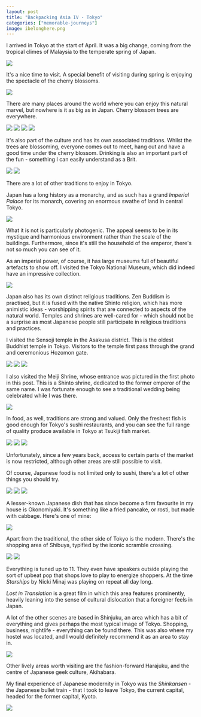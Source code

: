 ```yaml
---
layout: post
title: "Backpacking Asia IV - Tokyo"
categories: ["memorable-journeys"]
image: ibelonghere.png
---
```


I arrived in Tokyo at the start of April. It was a big change, coming from the tropical climes of Malaysia to the temperate spring of Japan.

![](/img/japan/tokyo/1-spring.webp)

It's a nice time to visit. A special benefit of visiting during spring is enjoying the spectacle of the cherry blossoms.

![](/img/japan/tokyo/2-cherry-blossom.webp)

There are many places around the world where you can enjoy this natural marvel, but nowhere is it as big as in Japan. Cherry blossom trees are everywhere.

![](/img/japan/tokyo/3-blossom-everywhere-1.webp)
![](/img/japan/tokyo/3-blossom-everywhere-2.webp)
![](/img/japan/tokyo/3-blossom-everywhere-4.webp)
![](/img/japan/tokyo/3-blossom-everywhere-5.webp)

It's also part of the culture and has its own associated traditions. Whilst the trees are blossoming, everyone comes out to meet, hang out and have a good time under the cherry blossom. Drinking is also an important part of the fun - something I can easily understand as a Brit.

![](/img/japan/tokyo/4-party-1.webp)
![](/img/japan/tokyo/4-party-2.webp)

There are a lot of other traditions to enjoy in Tokyo.

Japan has a long history as a monarchy, and as such has a grand *Imperial Palace* for its monarch, covering an enormous swathe of land in central Tokyo.

![](/img/japan/tokyo/5-palace.webp)

What it is not is particularly photogenic. The appeal seems to be in its mystique and harmonious environment rather than the scale of the buildings. Furthermore, since it's still the household of the emperor, there's not so much you can see of it.

As an imperial power, of course, it has large museums full of beautiful artefacts to show off. I visited the Tokyo National Museum, which did indeed have an impressive collection.

![](/img/japan/tokyo/6-museum.webp)

Japan also has its own distinct religious traditions. Zen Buddism is practised, but it is fused with the native Shinto religion, which has more animistic ideas - worshipping spirits that are connected to aspects of the natural world. Temples and shrines are well-cared for - which should not be a surprise as most Japanese people still participate in religious traditions and practices.

I visited the Sensoji temple in the Asakusa district. This is the oldest Buddhist temple in Tokyo. Visitors to the temple first pass through the grand and ceremonious Hozomon gate.

![](/img/japan/tokyo/3-blossom-everywhere-3.webp)
![](/img/japan/tokyo/7-shrine-close.webp)
![](/img/japan/tokyo/7-shrine-wide.webp)

I also visited the Meiji Shrine, whose entrance was pictured in the first photo in this post. This is a Shinto shrine, dedicated to the former emperor of the same name. I was fortunate enough to see a traditional wedding being celebrated while I was there. 

![](/img/japan/tokyo/7-procession.webp)

In food, as well, traditions are strong and valued. Only the freshest fish is good enough for Tokyo's sushi restaurants, and you can see the full range of quality produce available in Tokyo at Tsukiji fish market.

![](/img/japan/tokyo/8-stall.webp)
![](/img/japan/tokyo/8-fish.webp)
![](/img/japan/tokyo/8-sushi.webp)

Unfortunately, since a few years back, access to certain parts of the market is now restricted, although other areas are still possible to visit. 

Of course, Japanese food is not limited only to sushi, there's a lot of other things you should try.

![](/img/japan/tokyo/9-ramen.webp)
![](/img/japan/tokyo/9-meat-bowl.webp)
![](/img/japan/tokyo/9-skewers.webp)

A lesser-known Japanese dish that has since become a firm favourite in my house is Okonomiyaki. It's something like a fried pancake, or rosti, but made with cabbage. Here's one of mine:

![](/img/japan/tokyo/10-okonomiyaki.webp)

Apart from the traditional, the other side of Tokyo is the modern. There's the shopping area of Shibuya, typified by the iconic scramble crossing.

![](/img/japan/tokyo/11-crossing.webp)
![](/img/japan/tokyo/11-night.webp)

Everything is tuned up to 11. They even have speakers outside playing the sort of upbeat pop that shops love to play to energize shoppers. At the time *Starships* by Nicki Minaj was playing on repeat all day long.

*Lost in Translation* is a great film in which this area features prominently, heavily leaning into the sense of cultural dislocation that a foreigner feels in Japan.

A lot of the other scenes are based in Shinjuku, an area which has a bit of everything and gives perhaps the most typical image of Tokyo. Shopping, business, nightlife - everything can be found there. This was also where my hostel was located, and I would definitely recommend it as an area to stay in.

![](/img/japan/tokyo/12-taxi.webp)

Other lively areas worth visiting are the fashion-forward Harajuku, and the centre of Japanese geek culture, Akihabara.

My final experience of Japanese modernity in Tokyo was the *Shinkansen* - the Japanese bullet train - that I took to leave Tokyo, the current capital, headed for the former capital, Kyoto.

![](/img/japan/tokyo/13-shinkansen.webp)

